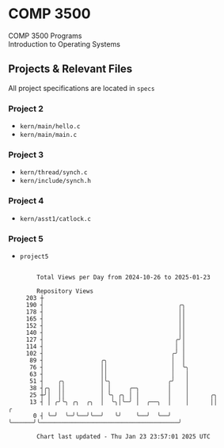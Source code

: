 # COMP 3500
COMP 3500 Programs  
Introduction to Operating Systems  
## Projects & Relevant Files
All project specifications are located in `specs`
### Project 2
- `kern/main/hello.c`
- `kern/main/main.c`
### Project 3
- `kern/thread/synch.c`
- `kern/include/synch.h`
### Project 4
- `kern/asst1/catlock.c`
### Project 5
- `project5`

```

        Total Views per Day from 2024-10-26 to 2025-01-23

        Repository Views
     203 ┼
     190 ┤                                      ╭╮
     178 ┤                                      ││
     165 ┤                                      ││
     152 ┤                                      ││
     140 ┤                                      ││
     127 ┤                                     ╭╯│
     114 ┤                                     │ │
     102 ┤                                    ╭╯ │
      89 ┤                ╭╮                  │  │
      76 ┤                ││                  │  ╰╮
      63 ┤                ││                  │   │
      51 ┤    ╭╮          │╰╮                ╭╯   │
      38 ┤╭╮  ││          │ │     ╭─╮        │    │
      25 ┼╯│  ││          │ ╰╮ ╭╮ │ │        │    │      ╭╮
      13 ┤ │ ╭╯╰╮ ╭╮  ╭╮  │  ╰╮│╰─╯ │  ╭──╮  │    │      ││                                       ╭
       0 ┤ ╰─╯  ╰─╯╰──╯╰──╯   ╰╯    ╰──╯  ╰──╯    ╰──────╯╰───────────────────────────────────────╯

        Chart last updated - Thu Jan 23 23:57:01 2025 UTC
        
```
